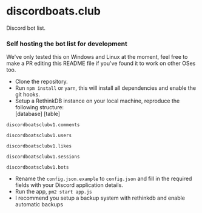 # discordboats.club
Discord bot list.


### Self hosting the bot list for development



We've only tested this on Windows and Linux at the moment, feel free to make a PR editing this README file if you've found it to work on other OSes too.
* Clone the repository.
* Run `npm install` or `yarn`, this will install all dependencies and enable the git hooks.
* Setup a RethinkDB instance on your local machine, reproduce the following structure:  
\[database\]     \[table\]

`discordboatsclubv1.comments`

`discordboatsclubv1.users`

`discordboatsclubv1.likes`

`discordboatsclubv1.sessions`

`discordboatsclubv1.bots`
* Rename the `config.json.example` to `config.json` and fill in the required fields with your Discord application details.
* Run the app, `pm2 start app.js`
* I recommend you setup a backup system with rethinkdb and enable automatic backups
